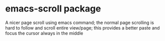 # emacs-scroll package

A nicer page scroll using emacs command; the normal page scrolling is hard to follow and scroll entire view/page; this provides a better paste and focus the cursor always in the middle
